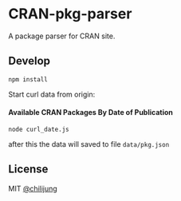 # CRAN-pkg-parser

A package parser for CRAN site.

## Develop

```
npm install
```
Start curl data from origin:

#### Available CRAN Packages By Date of Publication

```
node curl_date.js
```
after this the data will saved to file `data/pkg.json`


## License

MIT [@chilijung](http://github.com/chilijung)
